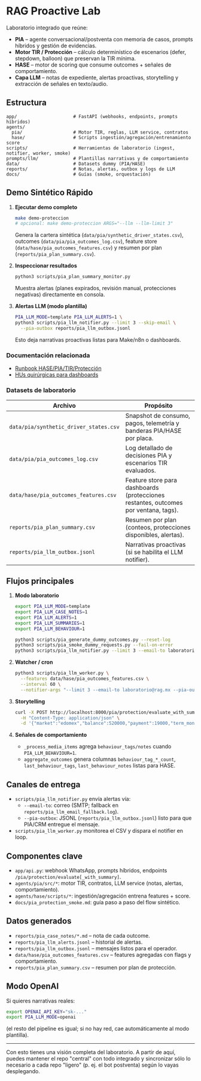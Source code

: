 # RAG Proactive Lab

Laboratorio integrado que reúne:

- **PIA** – agente conversacional/postventa con memoria de casos, prompts híbridos y gestión de evidencias.
- **Motor TIR / Protección** – cálculo determinístico de escenarios (defer, stepdown, balloon) que preservan la TIR mínima.
- **HASE** – motor de scoring que consume outcomes + señales de comportamiento.
- **Capa LLM** – notas de expediente, alertas proactivas, storytelling y extracción de señales en texto/audio.

## Estructura

```
app/                     # FastAPI (webhooks, endpoints, prompts híbridos)
agents/
  pia/                   # Motor TIR, reglas, LLM service, contratos
  hase/                  # Scripts ingestión/agregación/entrenamiento score
scripts/                 # Herramientas de laboratorio (ingest, notifier, worker, smoke)
prompts/llm/             # Plantillas narrativas y de comportamiento
data/                    # Datasets dummy (PIA/HASE)
reports/                 # Notas, alertas, outbox y logs de LLM
docs/                    # Guías (smoke, orquestación)
```

## Demo Sintético Rápido

1. **Ejecutar demo completo**
   ```bash
   make demo-proteccion
   # opcional: make demo-proteccion ARGS="--llm --llm-limit 3"
   ```
   Genera la cartera sintética (`data/pia/synthetic_driver_states.csv`), outcomes (`data/pia/pia_outcomes_log.csv`), feature store (`data/hase/pia_outcomes_features.csv`) y resumen por plan (`reports/pia_plan_summary.csv`).

2. **Inspeccionar resultados**
   ```bash
   python3 scripts/pia_plan_summary_monitor.py
   ```
   Muestra alertas (planes expirados, revisión manual, protecciones negativas) directamente en consola.

3. **Alertas LLM (modo plantilla)**
   ```bash
   PIA_LLM_MODE=template PIA_LLM_ALERTS=1 \
   python3 scripts/pia_llm_notifier.py --limit 3 --skip-email \
     --pia-outbox reports/pia_llm_outbox.jsonl
   ```
   Esto deja narrativas proactivas listas para Make/n8n o dashboards.

### Documentación relacionada
- [Runbook HASE/PIA/TIR/Protección](docs/demo_runbook_hase_pia_tir_proteccion.md)
- [HUs quirúrgicas para dashboards](docs/hus_dashboard_proteccion.md)

### Datasets de laboratorio
| Archivo | Propósito |
| --- | --- |
| `data/pia/synthetic_driver_states.csv` | Snapshot de consumo, pagos, telemetría y banderas PIA/HASE por placa. |
| `data/pia/pia_outcomes_log.csv` | Log detallado de decisiones PIA y escenarios TIR evaluados. |
| `data/hase/pia_outcomes_features.csv` | Feature store para dashboards (protecciones restantes, outcomes por ventana, tags). |
| `reports/pia_plan_summary.csv` | Resumen por plan (conteos, protecciones disponibles, alertas). |
| `reports/pia_llm_outbox.jsonl` | Narrativas proactivas (si se habilita el LLM notifier). |

## Flujos principales

1. **Modo laboratorio**
   ```bash
   export PIA_LLM_MODE=template
   export PIA_LLM_CASE_NOTES=1
   export PIA_LLM_ALERTS=1
   export PIA_LLM_SUMMARIES=1
   export PIA_LLM_BEHAVIOUR=1

   python3 scripts/pia_generate_dummy_outcomes.py --reset-log
   python3 scripts/pia_smoke_dummy_requests.py --fail-on-error
   python3 scripts/pia_llm_notifier.py --limit 3 --email-to laboratorio@rag.mx --pia-outbox reports/pia_llm_outbox.jsonl
   ```

2. **Watcher / cron**
   ```bash
   python3 scripts/pia_llm_worker.py \
     --features data/hase/pia_outcomes_features.csv \
     --interval 60 \
     --notifier-args "--limit 3 --email-to laboratorio@rag.mx --pia-outbox reports/pia_llm_outbox.jsonl"
   ```

3. **Storytelling**
   ```bash
   curl -X POST http://localhost:8000/pia/protection/evaluate_with_summary \
     -H "Content-Type: application/json" \
     -d '{"market":"edomex","balance":520000,"payment":19000,"term_months":48,"metadata":{"placa":"DEMO-001"}}'
   ```

4. **Señales de comportamiento**
   - `_process_media_items` agrega `behaviour_tags/notes` cuando `PIA_LLM_BEHAVIOUR=1`.
   - `aggregate_outcomes` genera columnas `behaviour_tag_*_count`, `last_behaviour_tags`, `last_behaviour_notes` listas para HASE.

## Canales de entrega

- `scripts/pia_llm_notifier.py` envía alertas vía:
  - `--email-to`: correo (SMTP; fallback en `reports/pia_llm_email_fallback.log`).
  - `--pia-outbox`: JSONL (`reports/pia_llm_outbox.jsonl`) listo para que PIA/CRM entregue el mensaje.
- `scripts/pia_llm_worker.py` monitorea el CSV y dispara el notifier en loop.

## Componentes clave

- `app/api.py`: webhook WhatsApp, prompts híbridos, endpoints `/pia/protection/evaluate[_with_summary]`.
- `agents/pia/src/*`: motor TIR, contratos, LLM service (notas, alertas, comportamiento).
- `agents/hase/scripts/*`: ingestión/agregación entrena features + score.
- `docs/pia_protection_smoke.md`: guía paso a paso del flow sintético.

## Datos generados

- `reports/pia_case_notes/*.md` – nota de cada outcome.
- `reports/pia_llm_alerts.jsonl` – historial de alertas.
- `reports/pia_llm_outbox.jsonl` – mensajes listos para el operador.
- `data/hase/pia_outcomes_features.csv` – features agregadas con flags y comportamiento.
- `reports/pia_plan_summary.csv` – resumen por plan de protección.

## Modo OpenAI

Si quieres narrativas reales:
```bash
export OPENAI_API_KEY="sk-..."
export PIA_LLM_MODE=openai
```
(el resto del pipeline es igual; si no hay red, cae automáticamente al modo plantilla).

---

Con esto tienes una visión completa del laboratorio. A partir de aquí, puedes mantener el repo "central" con todo integrado y sincronizar sólo lo necesario a cada repo "ligero" (p. ej. el bot postventa) según lo vayas desplegando.
